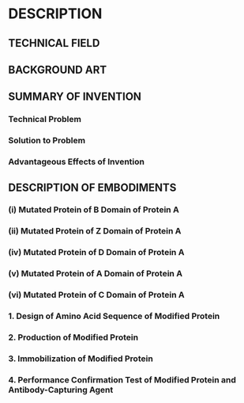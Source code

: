 # DESCRIPTION

## TECHNICAL FIELD

## BACKGROUND ART

## SUMMARY OF INVENTION

### Technical Problem

### Solution to Problem

### Advantageous Effects of Invention

## DESCRIPTION OF EMBODIMENTS

### (i) Mutated Protein of B Domain of Protein A

### (ii) Mutated Protein of Z Domain of Protein A

### (iv) Mutated Protein of D Domain of Protein A

### (v) Mutated Protein of A Domain of Protein A

### (vi) Mutated Protein of C Domain of Protein A

### 1. Design of Amino Acid Sequence of Modified Protein

### 2. Production of Modified Protein

### 3. Immobilization of Modified Protein

### 4. Performance Confirmation Test of Modified Protein and Antibody-Capturing Agent

